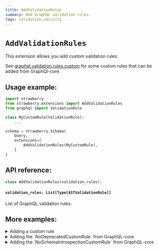 ```yaml
---
title: AddValidationRules
summary: Add GraphQL validation rules.
tags: validation,security
---
```


# `AddValidationRules`

This extension allows you add custom validation rules.

See [graphql.validation.rules.custom](https://github.com/graphql-python/graphql-core/tree/main/src/graphql/validation/rules/custom) for some custom rules that can be added from GraphQl-core.

## Usage example:

```python
import strawberry
from strawberry.extensions import AddValidationRules
from graphql import ValidationRule

class MyCustomRule(ValidationRule):
    ...

schema = strawberry.Schema(
    Query,
    extensions=[
        AddValidationRules(MyCustomRule),
    ]
)
```

## API reference:

```python
class AddValidationRules(validation_rules):
```

#### `validation_rules: List[Type[ASTValidationRule]]`

List of GraphQL validation rules.

## More examples:

<details>
  <summary>Adding a custom rule</summary>

```python
import strawberry
from strawberry.extensions import AddValidationRules
from graphql import ValidationRule

class CustomRule(ValidationRule):
    def enter_field(self, node, *args) -> None:
        if node.name.value == "example":
            self.report_error(GraphQLError("Can't query field 'example'"))

schema = strawberry.Schema(
    Query,
    extensions=[
        AddValidationRules([CustomRule]),
    ]
)

result = schema.execute_sync("{ example }")

assert str(result.errors[0]) == "Can't query field 'example'"
```

</details>

<details>
  <summary>Adding the `NoDeprecatedCustomRule` from GraphQL-core</summary>

```python
import strawberry
from strawberry.extensions import AddValidationRules
from graphql.validation import NoDeprecatedCustomRule

schema = strawberry.Schema(
    Query,
    extensions=[
        AddValidationRules([NoDeprecatedCustomRule]),
    ]
)
```

</details>

<details>
  <summary>Adding the `NoSchemaIntrospectionCustomRule` from GraphQL-core</summary>

```python
import strawberry
from strawberry.extensions import AddValidationRules
from graphql.validation import NoSchemaIntrospectionCustomRule

schema = strawberry.Schema(
    Query,
    extensions=[
        AddValidationRules([NoSchemaIntrospectionCustomRule]),
    ]
)
```

</details>

